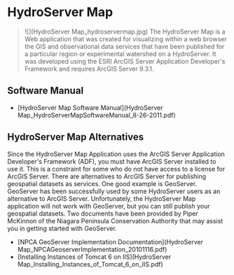 # HydroServer Map
>![](HydroServer Map_hydroservermap.jpg)
The HydroServer Map is a Web application that was created for visualizing within a web browser the GIS and observational data services that have been published for a particular region or experimental watershed on a HydroServer. It was developed using the ESRI ArcGIS Server Application Developer's Framework and requires ArcGIS Server 9.3.1.

## Software Manual
* [HydroServer Map Software Manual](HydroServer Map_HydroServerMapSoftwareManual_8-26-2011.pdf)

## HydroServer Map Alternatives
Since the HydroServer Map Application uses the ArcGIS Server Application Developer's Framework (ADF), you must have ArcGIS Server installed to use it.  This is a constraint for some who do not have access to a license for ArcGIS Server.  There are alternatives to ArcGIS Server for publishing geospatial datasets as services.  One good example is GeoServer.  GeoServer has been successfully used by some HydroServer users as an alternative to ArcGIS Server.  Unfortunately, the HydroServer Map application will not work with GeoServer, but you can still publish your geospatial datasets.  Two documents have been provided by Piper McKinnon of the Niagara Peninsula Conservation Authority that may assist you in getting started with GeoServer.

* [NPCA GeoServer Implementation Documentation](HydroServer Map_NPCAGeoserverImplementation_20101116.pdf)
* [Installing Instances of Tomcat 6 on IIS](HydroServer Map_Installing_Instances_of_Tomcat_6_on_IIS.pdf)